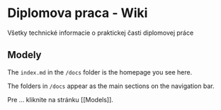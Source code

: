 # Diplomova praca - Wiki

Všetky technické informacie o praktickej časti diplomovej práce

## Modely

The `index.md` in the `/docs` folder is the homepage you see here.

The folders in `/docs` appear as the main sections on the navigation bar.

Pre ... kliknite na stránku [[Models]].
